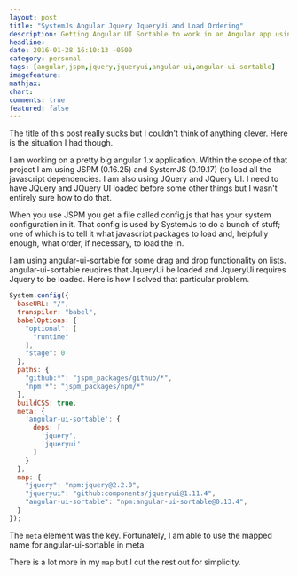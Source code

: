 ```yaml
---
layout: post
title: "SystemJs Angular Jquery JqueryUi and Load Ordering"
description: Getting Angular UI Sortable to work in an Angular app using JSPM and SystemJs
headline: 
date: 2016-01-28 16:10:13 -0500
category: personal
tags: [angular,jspm,jquery,jqueryui,angular-ui,angular-ui-sortable]
imagefeature: 
mathjax: 
chart: 
comments: true
featured: false
---
```

The title of this post really sucks but I couldn't think of anything clever.  Here is the situation I had though.

I am working on a pretty big angular 1.x application.  Within the scope of that project I am using JSPM (0.16.25) and SystemJS (0.19.17) (to load all the javascript dependencies.  I am also using JQuery and JQuery UI.  I need to have JQuery and JQuery UI loaded before some other things but I wasn't entirely sure how to do that.


When you use JSPM you get a file called config.js that has your system configuration in it.  That config is used by SystemJs to do a bunch of stuff; one of which is to tell it what javascript packages to load and, helpfully enough, what order, if necessary, to load the in.

I am using angular-ui-sortable for some drag and drop functionality on lists.  angular-ui-sortable reuqires that JqueryUi be loaded and JqueryUi requires Jquery to be loaded.  Here is how I solved that particular problem.

```js
System.config({
  baseURL: "/",
  transpiler: "babel",
  babelOptions: {
    "optional": [
      "runtime"
    ],
    "stage": 0
  },
  paths: {
    "github:*": "jspm_packages/github/*",
    "npm:*": "jspm_packages/npm/*"
  },
  buildCSS: true,
  meta: {
    'angular-ui-sortable': {
      deps: [
        'jquery',
        'jqueryui'
      ]
    }
  },
  map: {
    "jquery": "npm:jquery@2.2.0",
    "jqueryui": "github:components/jqueryui@1.11.4",
    "angular-ui-sortable": "npm:angular-ui-sortable@0.13.4",
  }
});
```

The `meta` element was the key.  Fortunately, I am able to use the mapped name for angular-ui-sortable in meta.  

There is a lot more in my `map` but I cut the rest out for simplicity.




